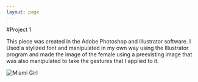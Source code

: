 ```yaml
---
layout: page
---
```


#Project 1

This piece was created in the Adobe Photoshop and Illustrator software. I Used a stylized font and manipulated in my own way using the Illustrator program and made the image of the female using a preexisting image that was also manipulated to take the gestures that I applied to it. 

![Miami Girl](https://farm8.staticflickr.com/7488/16334425212_6e2f44576a_o.jpg)
